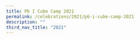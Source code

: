 ```yaml
---
title: P6 I Cube Camp 2021
permalink: /celebrations/2021/p6-i-cube-camp-2021
description: ""
third_nav_title: "2021"
---
```

